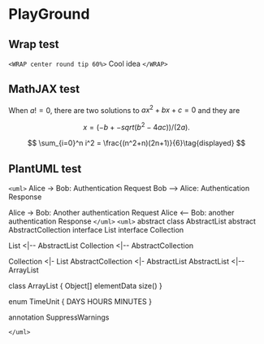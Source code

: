 # PlayGround

## Wrap test

`<WRAP center round tip 60%>`
Cool idea
`</WRAP>`



## MathJAX test

When $a != 0$, there are two solutions to $ax^2 + bx + c = 0$ and they are

$$
x = (-b +- sqrt(b^2-4ac))/(2a) .
$$

$$
\sum_{i=0}^n i^2 = \frac{(n^2+n)(2n+1)}{6}\tag{displayed}
$$

## PlantUML test

`<uml>`
Alice -> Bob: Authentication Request
Bob --> Alice: Authentication Response

Alice -> Bob: Another authentication Request
Alice <-- Bob: another authentication Response
`</uml>`
`<uml>`
abstract class AbstractList
abstract AbstractCollection
interface List
interface Collection

List <|-- AbstractList
Collection <|-- AbstractCollection

Collection <|- List
AbstractCollection <|- AbstractList
AbstractList <|-- ArrayList

class ArrayList {
    Object[] elementData
    size()
}

enum TimeUnit {
    DAYS
    HOURS
    MINUTES
}

annotation SuppressWarnings

`</uml>`

